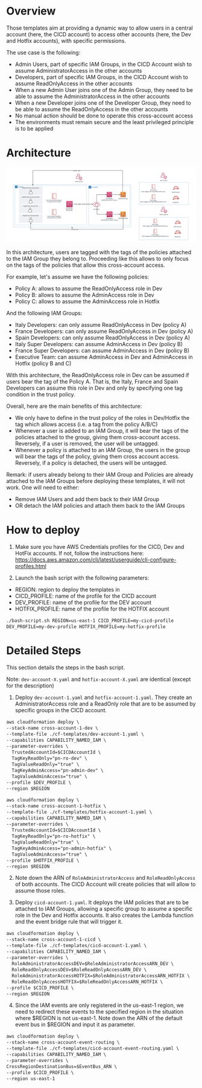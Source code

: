 # Overview
Those templates aim at providing a dynamic way to allow users in a central account (here, the CICD account) to access other accounts (here, the Dev and Hotfix accounts), with specific permissions. 

The use case is the following: 
- Admin Users, part of specific IAM Groups, in the CICD Account wish to assume AdministratorAccess in the other accounts
- Developers, part of specific IAM Groups, in the CICD Account wish to assume ReadOnlyAccess in the other accounts
- When a new Admin User joins one of the Admin Group, they need to be able to assume the AdministratorAccess in the other accounts
- When a new Developer joins one of the Developer Group, they need to be able to assume the ReadOnlyAccess in the other accounts
- No manual action should be done to operate this cross-account access
- The environments must remain secure and the least privileged principle is to be applied

# Architecture

![image info](./architecture.png)

In this architecture, users are tagged with the tags of the policies attached to the IAM Group they belong to. Proceeding like this allows to only focus on the tags of the policies that allow this cross-account access. 

For example, let's assume we have the following policies:
- Policy A: allows to assume the ReadOnlyAccess role in Dev
- Policy B: allows to assume the AdminAccess role in Dev
- Policy C: allows to assume the AdminAccess role in Hotfix

And the following IAM Groups: 
- Italy Developers: can only assume ReadOnlyAccess in Dev (policy A)
- France Developers: can only assume ReadOnlyAccess in Dev (policy A)
- Spain Developers: can only assume ReadOnlyAccess in Dev (policy A)
- Italy Super Developers: can assume AdminAccess in Dev (policy B)
- France Super Developers: can assume AdminAccess in Dev (policy B)
- Executive Team: can assume AdminAccess in Dev and AdminAccess in Hotfix (policy B and C)

With this architecture, the ReadOnlyAccess role in Dev can be assumed if users bear the tag of the Policy A. That is, the Italy, France and Spain Developers can assume this role in Dev and only by specifying one tag condition in the trust policy.

Overall, here are the main benefits of this architecture:
- We only have to define in the trust policy of the roles in Dev/Hotfix the tag which allows access (i.e. a tag from the policy A/B/C)
- Whenever a user is added to an IAM Group, it will bear the tags of the policies attached to the group, giving them cross-account access. Reversely, if a user is removed, the user will be untagged. 
- Whenever a policy is attached to an IAM Group, the users in the group will bear the tags of the policy, giving them cross account access. Reversely, if a policy is detached, the users will be untagged. 

Remark: if users already belong to their IAM Group and Policies are already attached to the IAM Groups before deploying these templates, it will not work. One will need to either:
- Remove IAM Users and add them back to their IAM Group 
- OR detach the IAM policies and attach them back to the IAM Groups


# How to deploy

1. Make sure you have AWS Credentials profiles for the CICD, Dev and HotFix accounts. If not, follow the instructions here: https://docs.aws.amazon.com/cli/latest/userguide/cli-configure-profiles.html

2. Launch the bash script with the following parameters:
- REGION: region to deploy the templates in
- CICD_PROFILE: name of the profile for the CICD account
- DEV_PROFILE: name of the profile for the DEV account
- HOTFIX_PROFILE: name of the profile for the HOTFIX account

```
./bash-script.sh REGION=us-east-1 CICD_PROFILE=my-cicd-profile DEV_PROFILE=my-dev-profile HOTFIX_PROFILE=my-hotfix-profile
```


# Detailed Steps

This section details the steps in the bash script. 

Note: `dev-account-X.yaml` and `hotfix-account-X.yaml` are identical (except for the description)

1. Deploy `dev-account-1.yaml` and `hotfix-account-1.yaml`. They create an AdministratorAccess role and a ReadOnly role that are to be assumed by specific groups in the CICD account. 

```
aws cloudformation deploy \
--stack-name cross-account-1-dev \
--template-file ./cf-templates/dev-account-1.yaml \
--capabilities CAPABILITY_NAMED_IAM \
--parameter-overrides \
  TrustedAccountId=$CICDAccountId \
  TagKeyReadOnly="pn-ro-dev" \
  TagValueReadOnly="true" \
  TagKeyAdminAccess="pn-admin-dev" \
  TagValueAdminAccess="true" \
--profile $DEV_PROFILE \
--region $REGION
```

```
aws cloudformation deploy \
--stack-name cross-account-1-hotfix \
--template-file ./cf-templates/hotfix-account-1.yaml \
--capabilities CAPABILITY_NAMED_IAM \
--parameter-overrides \
  TrustedAccountId=$CICDAccountId \
  TagKeyReadOnly="pn-ro-hotfix" \
  TagValueReadOnly="true" \
  TagKeyAdminAccess="pn-admin-hotfix" \
  TagValueAdminAccess="true" \
--profile $HOTFIX_PROFILE \
--region $REGION
```

2. Note down the ARN of `RoleAdministratorAccess` and `RoleReadOnlyAccess` of both accounts. The CICD Account will create policies that will allow to assume those roles. 

3. Deploy `cicd-account-1.yaml`. It deploys the IAM policies that are to be attached to IAM Groups, allowing a specific group to assume a specific role in the Dev and Hotfix accounts. It also creates the Lambda function and the event bridge rule that will trigger it. 

```
aws cloudformation deploy \
--stack-name cross-account-1-cicd \
--template-file ./cf-templates/cicd-account-1.yaml \
--capabilities CAPABILITY_NAMED_IAM \
--parameter-overrides \
  RoleAdministratorAccessDEV=$RoleAdministratorAccessARN_DEV \
  RoleReadOnlyAccessDEV=$RoleReadOnlyAccessARN_DEV \
  RoleAdministratorAccessHOTFIX=$RoleAdministratorAccessARN_HOTFIX \
  RoleReadOnlyAccessHOTFIX=$RoleReadOnlyAccessARN_HOTFIX \
--profile $CICD_PROFILE \
--region $REGION
```

4. Since the IAM events are only registered in the us-east-1 region, we need to redirect these events to the specified region in the situation where $REGION is not us-east-1. Note down the ARN of the default event bus in $REGION and input it as parameter. 

```
aws cloudformation deploy \
--stack-name cross-account-event-routing \
--template-file ./cf-templates/cicd-account-event-routing.yaml \
--capabilities CAPABILITY_NAMED_IAM \
--parameter-overrides \
CrossRegionDestinationBus=$EventBus_ARN \
--profile $CICD_PROFILE \
--region us-east-1
```